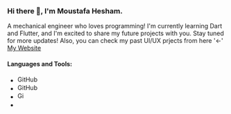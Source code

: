 ### Hi there 👋, I'm Moustafa Hesham.

A mechanical engineer who loves programming!
 I'm currently learning Dart and Flutter, and I'm excited to share my future projects with you. Stay tuned for more updates!
 Also, you can check my past UI/UX prjects from here '&larr;' [My Website](https://www.behance.net/moustafahesham1)
 
 #### **Languages and Tools:**
* <img src="https://user-images.githubusercontent.com/113013570/231018664-d6a7bcb7-2419-43d0-9dbf-6fcdb244595f.png" alt="GitHub Logo" width="50" height="16">
* <img src="https://user-images.githubusercontent.com/113013570/231018952-1e4dbb69-c32d-4c98-ba3d-aa71d6925550.png" alt="GitHub Logo" width="50" height="16">
* <img src="https://user-images.githubusercontent.com/113013570/231019066-ef8ce37f-481c-4f4c-89db-a0e50d9aed64.png" alt="GitHub Logo" width="16" height="16">
* <img src="https://user-images.githubusercontent.com/113013570/231019150-ffa09bff-183a-4865-8f81-201730364483.svg" width="16" height="16">


